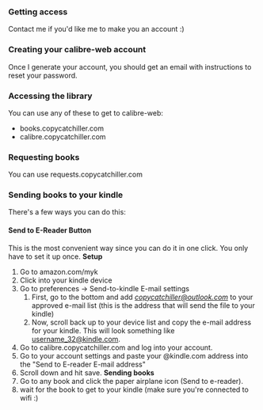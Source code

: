 ### **Getting access**
Contact me if you'd like me to make you an account :) 

### **Creating your calibre-web account**
Once I generate your account, you should get an email with instructions to reset your password. 

### **Accessing the library**
You can use any of these to get to calibre-web:
* books.copycatchiller.com
* calibre.copycatchiller.com

### **Requesting books**
You can use requests.copycatchiller.com

### **Sending books to your kindle**
There's a few ways you can do this:

#### Send to E-Reader Button
This is the most convenient way since you can do it in one click. You only have to set it up once.
**Setup**
1. Go to amazon.com/myk
2. Click into your kindle device
3. Go to preferences → Send-to-kindle E-mail settings
	1. First, go to the bottom and add *copycatchiller@outlook.com* to your approved e-mail list (this is the address that will send the file to your kindle)
	2. Now, scroll back up to your device list and copy the e-mail address for your kindle. This will look something like username_32@kindle.com.
4. Go to calibre.copycatchiller.com and log into your account.
5. Go to your account settings and paste your @kindle.com address into the "Send to E-reader E-mail address"
6. Scroll down and hit save.
**Sending books**
1. Go to any book and click the paper airplane icon (Send to e-reader).
3. wait for the book to get to your kindle (make sure you're connected to wifi :)
